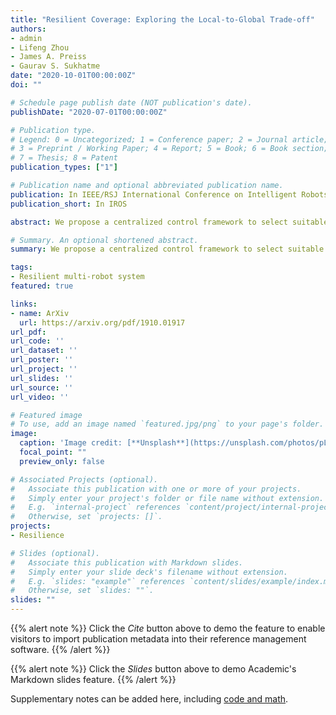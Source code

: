 ```yaml
---
title: "Resilient Coverage: Exploring the Local-to-Global Trade-off"
authors:
- admin
- Lifeng Zhou
- James A. Preiss
- Gaurav S. Sukhatme
date: "2020-10-01T00:00:00Z"
doi: ""

# Schedule page publish date (NOT publication's date).
publishDate: "2020-07-01T00:00:00Z"

# Publication type.
# Legend: 0 = Uncategorized; 1 = Conference paper; 2 = Journal article;
# 3 = Preprint / Working Paper; 4 = Report; 5 = Book; 6 = Book section;
# 7 = Thesis; 8 = Patent
publication_types: ["1"]

# Publication name and optional abbreviated publication name.
publication: In IEEE/RSJ International Conference on Intelligent Robots and Systems
publication_short: In IROS

abstract: We propose a centralized control framework to select suitable robots from a heterogeneous pool and place them at appropriate locations to monitor a region for events of interest. In the event of a robot failure, the framework repositions robots in a user-defined local neighborhood of the failed robot to compensate for the coverage loss. The central controller augments the team with additional robots from the robot pool when simply repositioning robots fails to attain a user-specified level of desired coverage. The size of the local neighborhood around the failed robot and the desired coverage over the region are two objectives that can be manipulated to achieve a user-specified balance. We investigate the trade-off between the coverage compensation achieved through local repositioning and the computation required to plan the new robot locations. We also study the relationship between the size of the local neighborhood and the number of additional robots added to the team for a given user-specified level of desired coverage. We use extensive simulations and an experiment with a team of seven quadrotors to verify the effectiveness of our framework. Additionally, we show that to reach a high level of coverage in a neighborhood with a large robot population, it is more efficient to enlarge the neighborhood size, instead of adding additional robots and repositioning them.

# Summary. An optional shortened abstract.
summary: We propose a centralized control framework to select suitable robots from a heterogeneous pool and place them at appropriate locations to monitor a region for events of interest

tags:
- Resilient multi-robot system
featured: true

links:
- name: ArXiv
  url: https://arxiv.org/pdf/1910.01917
url_pdf:
url_code: ''
url_dataset: ''
url_poster: ''
url_project: ''
url_slides: ''
url_source: ''
url_video: ''

# Featured image
# To use, add an image named `featured.jpg/png` to your page's folder.
image:
  caption: 'Image credit: [**Unsplash**](https://unsplash.com/photos/pLCdAaMFLTE)'
  focal_point: ""
  preview_only: false

# Associated Projects (optional).
#   Associate this publication with one or more of your projects.
#   Simply enter your project's folder or file name without extension.
#   E.g. `internal-project` references `content/project/internal-project/index.md`.
#   Otherwise, set `projects: []`.
projects:
- Resilience

# Slides (optional).
#   Associate this publication with Markdown slides.
#   Simply enter your slide deck's filename without extension.
#   E.g. `slides: "example"` references `content/slides/example/index.md`.
#   Otherwise, set `slides: ""`.
slides: ""
---
```


{{% alert note %}}
Click the *Cite* button above to demo the feature to enable visitors to import publication metadata into their reference management software.
{{% /alert %}}

{{% alert note %}}
Click the *Slides* button above to demo Academic's Markdown slides feature.
{{% /alert %}}

Supplementary notes can be added here, including [code and math](https://sourcethemes.com/academic/docs/writing-markdown-latex/).
